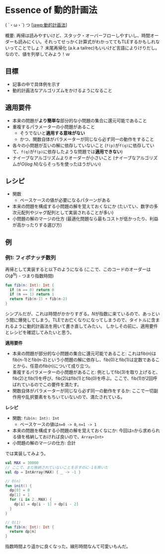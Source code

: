 # Essence of 動的計画法
( ´・ω・`) つ \[[jawp:動的計画法](https://ja.wikipedia.org/wiki/動的計画法)\]

概要: 再帰は読みやすいけど、スタック・オーバーフローしやすいし、時間オーダーも読みにくい。それってせっかく計算式がわかっててもTLEするかもしれないってことでしょ？
末尾再帰化 (a.k.a tailrec)もいいけど言語によりけりだし。なので、値を列挙してみよう！ｗ
## 目標
- 記事の中で具体例を示す
- 動的計画法なアルゴリズムをかけるようになること

## 適用要件
- 本来の問題が**より簡単な**部分的な小問題の集合に還元可能であること
- 重複するパラメーターの小問題があること
    - そうでないと**適用する意味がない**
    - かつ、関数自体がパラメーターが同じなら必ず同一の動作をすること
- 各々の小問題が互いの解に依存していないこと (`f(p)`が`f(q)`に依存していて、`f(q)`が`f(p)`に依存したような問題では**適用できない**)
- ナイーブなアルゴリズムよりオーダーが小さいこと (ナイーブなアルゴリズムが$O(log\ N)$ならそっちを使ったほうがいい)

## レシピ
- 関数
    - ベースケースの値が必要になるパターンがある
- 本来の問題を構成する小問題の解を覚えておくなにか (たいてい、数字の多次元配列やジャグ配列として実装されることが多い)
- 小問題の解のマージの仕方 (最適化問題なら最もコストが低かったり、利益が高かったりする選び方)

## 例
### 例1: フィボナッチ数列

再帰として実装すると以下のようになる (ここで、このコードのオーダーは$O(\phi^N)$ - つまり指数時間)

```kotlin:ex1.kt
fun fib(n: Int): Int {
  if (n == 0) return 0
  if (n == 1) return 1
  return fib(n-1) + fib(n-2)
}
```

シンプルだが、これは時間がかかりすぎる。$N$が指数に来ているので、あっという間に爆発してしまう。TLEでお亡くなりになってしまうので、タイトルに含まれるように動的計画法を用いて書き直してみたい。
しかしその前に、適用要件とレシピを確認してみたいと思う。

**適用要件**

- 本来の問題が部分的な小問題の集合に還元可能であること: これはfib(n)はfib(n-1)とfib(n-2)という小問題の解に依存し、fib(0)とfib(1)は定数であることから、任意のfib(n)について成り立つ。
- 重複するパラメーターの小問題があること: 例としてfib(3)を取り上げると、fib(2)とfib(1)を呼び、fib(2)はfib(1)とfib(0)を呼ぶ。ここで、fib(1)が2回呼ばれているのでこの要件を満たす。
- 関数自体がパラメーターが同じなら必ず同一の動作をするか: ここで一切副作用や乱択要素をもちいていないので、満たされている。

**レシピ**

- 関数: `fib(n: Int): Int`
    - ベースケースの値は`n=0 -> 0`, `n=1 -> 1`
- 本来の問題を構成する小問題の解を覚えておくなにか: 今回は`n`から求められる値を格納しておければ良いので、`Array<Int>`
- 小問題の解のマージの仕方: 合計

では実装してみよう。

```kotlin:dp-ex1.kt
val MAX = 30000
// ここで、まだ格納されていないことを示すのに-1を用いた
val dp = IntArray(MAX) { _ -> -1 }

// O(n)
fun init() {
  dp[0] = 0
  dp[1] = 1
  for (i in 2..MAX) {
    dp[i] = dp[i - 1] + dp[i - 2]
  }
}

// O(1)
fun fib(n: Int): Int {
  return dp[n]
}
```

指数時間より遥かに良くなった。線形時間なんて可愛いもんだ。
